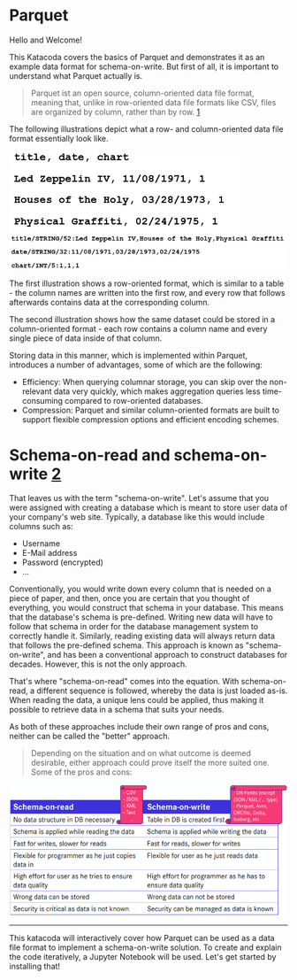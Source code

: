 # Parquet

Hello and Welcome!

This Katacoda covers the basics of Parquet and demonstrates it as an example data format for schema-on-write.
But first of all, it is important to understand what Parquet actually is.

> Parquet ist an open source, column-oriented data file format, meaning that, unlike in row-oriented data file formats like CSV, files are organized by column, rather than by row. [1](https://databricks.com/de/glossary/what-is-parquet)

The following illustrations depict what a row- and column-oriented data file format essentially look like.

![Row-oriented data file format](assets/row_oriented.png)
![Column-oriented data file format](assets/column_oriented.png)

The first illustration shows a row-oriented format, which is similar to a table - the column names are written into the first row, and every row that follows afterwards contains data at the corresponding column.

The second illustration shows how the same dataset could be stored in a column-oriented format - each row contains a column name and every single piece of data inside of that column.

Storing data in this manner, which is implemented within Parquet, introduces a number of advantages, some of which are the following:

- Efficiency: When querying columnar storage, you can skip over the non-relevant data very quickly, which makes aggregation queries less time-consuming compared to row-oriented databases.
- Compression: Parquet and similar column-oriented formats are built to support flexible compression options and efficient encoding schemes.

# Schema-on-read and schema-on-write [2](https://www.marklogic.com/blog/schema-on-read-vs-schema-on-write/)

That leaves us with the term "schema-on-write".
Let's assume that you were assigned with creating a database which is meant to store user data of your company's web site.
Typically, a database like this would include columns such as:

- Username
- E-Mail address
- Password (encrypted)
- ...

Conventionally, you would write down every column that is needed on a piece of paper, and then, once you are certain that you thought of everything, you would construct that schema in your database.
This means that the database's schema is pre-defined.
Writing new data will have to follow that schema in order for the database management system to correctly handle it.
Similarly, reading existing data will always return data that follows the pre-defined schema.
This approach is known as "schema-on-write", and has been a conventional approach to construct databases for decades.
However, this is not the only approach.

That's where "schema-on-read" comes into the equation.
With schema-on-read, a different sequence is followed, whereby the data is just loaded as-is.
When reading the data, a unique lens could be applied, thus making it possible to retrieve data in a schema that suits your needs.

As both of these approaches include their own range of pros and cons, neither can be called the "better" approach.
> Depending on the situation and on what outcome is deemed desirable, either approach could prove itself the more suited one.
Some of the pros and cons:

![Pros and cons of schema-on-read](assets/schema_on_read_pros_cons.png)

---

This katacoda will interactively cover how Parquet can be used as a data file format to implement a schema-on-write solution.
To create and explain the code iteratively, a Jupyter Notebook will be used.
Let's get started by installing that!



